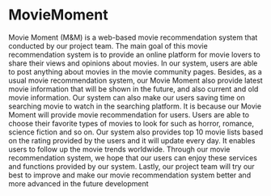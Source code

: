# MovieMoment
Movie Moment (M&M) is a web-based movie recommendation system that conducted by our project team. The main goal of this movie recommendation system is to provide an online platform for movie lovers to share their views and opinions about movies. In our system, users are able to post anything about movies in the movie community pages.
Besides, as a usual movie recommendation system, our Movie Moment also provide latest movie information that will be shown in the future, and also current and old movie information. Our system can also make our users saving time on searching movie to watch in the searching platform. It is because our Movie Moment will provide movie recommendation for users. Users are able to choose their favorite types of movies to look for such as horror, romance, science fiction and so on. Our system also provides top 10 movie lists based on the rating provided by the users and it will update every day. It enables users to follow up the movie trends worldwide.
Through our movie recommendation system, we hope that our users can enjoy these services and functions provided by our system. Lastly, our project team will try our best to improve and make our movie recommendation system better and more advanced in the future development

